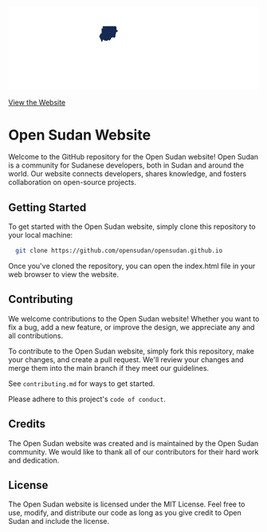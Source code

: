 
![Logo](https://github.com/opensudan/opensudan.github.io/blob/98d45d3b48983114ce85c5159021277c900d25e3/img/logo.png)


[View the Website](https://open.sd)

# Open Sudan Website

Welcome to the GitHub repository for the Open Sudan website! Open Sudan is a community for Sudanese developers, both in Sudan and around the world. Our website connects developers, shares knowledge, and fosters collaboration on open-source projects.

## Getting Started
To get started with the Open Sudan website, simply clone this repository to your local machine:




```bash
  git clone https://github.com/opensudan/opensudan.github.io
```
Once you've cloned the repository, you can open the index.html file in your web browser to view the website.
## Contributing

We welcome contributions to the Open Sudan website! Whether you want to fix a bug, add a new feature, or improve the design, we appreciate any and all contributions.

To contribute to the Open Sudan website, simply fork this repository, make your changes, and create a pull request. We'll review your changes and merge them into the main branch if they meet our guidelines.

See `contributing.md` for ways to get started.

Please adhere to this project's `code of conduct`.


## Credits
The Open Sudan website was created and is maintained by the Open Sudan community. We would like to thank all of our contributors for their hard work and dedication.

## License
The Open Sudan website is licensed under the MIT License. Feel free to use, modify, and distribute our code as long as you give credit to Open Sudan and include the license.
